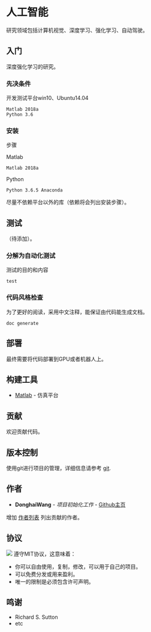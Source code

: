 # 人工智能

研究领域包括计算机视觉、深度学习、强化学习、自动驾驶。

## 入门

深度强化学习的研究。

### 先决条件

开发测试平台win10、Ubuntu14.04

```
Matlab 2018a
Python 3.6
```

### 安装

步骤

Matlab

```
Matlab 2018a
```

Python

```
Python 3.6.5 Anaconda
```

尽量不依赖平台以外的库（依赖将会列出安装步骤）。

## 测试

（待添加）。

### 分解为自动化测试

测试的目的和内容

```
test
```

### 代码风格检查

为了更好的阅读，采用中文注释，能保证由代码能生成文档。

```
doc generate
```

## 部署

最终需要将代码部署到GPU或者机器人上。

## 构建工具

* [Matlab](https://ww2.mathworks.cn/) - 仿真平台

## 贡献

欢迎贡献代码。

## 版本控制

使用git进行项目的管理，详细信息请参考 [git](http://www.runoob.com/git/git-basic-operations.html). 

## 作者

* **DonghaiWang** - *项目初始化工作* - [Github主页](https://github.com/donghaiwang)

增加 [作者列表](https://github.com/donghaiwang) 列出贡献的作者。

## 协议
![](https://img.shields.io/cocoapods/l/AFNetworking.svg)
遵守MIT协议，这意味着：
* 你可以自由使用，复制，修改，可以用于自己的项目。
* 可以免费分发或用来盈利。
* 唯一的限制是必须包含许可声明。

## 鸣谢

* Richard S. Sutton
* etc

